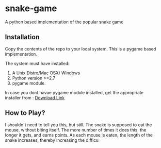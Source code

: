 # snake-game
A python based implementation of the popular snake game


Installation 
----
Copy the contents of the repo to your local system. This is a pygame based implementation. 

The system must have installed:
  1. A Unix Distro/Mac OSX/ Windows
  2. Python version >=2.7
  3. pygame module.
  
In case you dont havae pygame module installed, get the appropriate installer from : 
  [Download Link](http://www.pygame.org/download.shtml)


How to Play?
----
I shouldn't need to tell you this, but still. 
The snake is supposed to eat the mouse, without biting itself. The more number of times it does this, the longer it gets, and earns points. As each mouse is eaten, the length of the snake increases, thereby increasing the difficu
